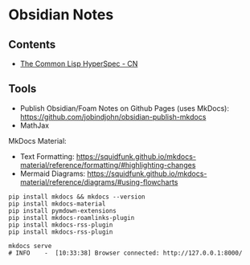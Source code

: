 # Obsidian Notes

## Contents

- [The Common Lisp HyperSpec - CN](./docs/Languages/Lisp/Common%20Lisp/Common%20Lisp%20HyperSpec.md)

## Tools

- Publish Obsidian/Foam Notes on Github Pages (uses MkDocs): https://github.com/jobindjohn/obsidian-publish-mkdocs
- MathJax

MkDocs Material:

- Text Formatting: https://squidfunk.github.io/mkdocs-material/reference/formatting/#highlighting-changes
- Mermaid Diagrams: https://squidfunk.github.io/mkdocs-material/reference/diagrams/#using-flowcharts

```shell
pip install mkdocs && mkdocs --version
pip install mkdocs-material
pip install pymdown-extensions
pip install mkdocs-roamlinks-plugin
pip install mkdocs-rss-plugin
pip install mkdocs-rss-plugin

mkdocs serve
# INFO    -  [10:33:38] Browser connected: http://127.0.0.1:8000/
```